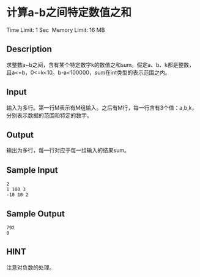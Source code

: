 # 计算a-b之间特定数值之和
Time Limit: 1 Sec  Memory Limit: 16 MB


## Description
求整数a~b之间，含有某个特定数字k的数值之和sum。假定a、b、k都是整数，且a<=b，0<=k<10。b-a<100000，sum在int类型的表示范围之内。


## Input
输入为多行。第一行M表示有M组输入。之后有M行，每一行含有3个值：a,b,k，分别表示数据的范围和特定的数字。


## Output
输出为多行，每一行对应于每一组输入的结果sum。


## Sample Input
```
2
1 100 3
-10 10 2
```
## Sample Output
```
792
0
```

## HINT
注意对负数的处理。
